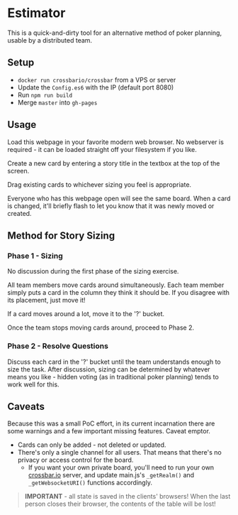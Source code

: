 # Estimator
This is a quick-and-dirty tool for an alternative method of poker planning, usable by a distributed team.

## Setup
- `docker run crossbario/crossbar` from a VPS or server
- Update the `Config.es6` with the IP (default port 8080)
- Run `npm run build`
- Merge `master` into `gh-pages`

## Usage
Load this webpage in your favorite modern web browser.  No webserver is required - it can be loaded straight off 
your filesystem if you like.

Create a new card by entering a story title in the textbox at the top of the screen.

Drag existing cards to whichever sizing you feel is appropriate.

Everyone who has this webpage open will see the same board.  When a card is changed, it'll briefly flash to let you know
that it was newly moved or created.

## Method for Story Sizing

### Phase 1 - Sizing
No discussion during the first phase of the sizing exercise.

All team members move cards around simultaneously.  Each team member simply puts a card in the column they think it
should be.  If you disagree with its placement, just move it!

If a card moves around a lot, move it to the '?' bucket.

Once the team stops moving cards around, proceed to Phase 2.

### Phase 2 - Resolve Questions
Discuss each card in the '?' bucket until the team understands enough to size the task.  After discussion, sizing can 
be determined by whatever means you like - hidden voting (as in traditional poker planning) tends to work well for this.

## Caveats
Because this was a small PoC effort, in its current incarnation there are some warnings and a few important missing 
features.  Caveat emptor.

* Cards can only be added - not deleted or updated.
* There's only a single channel for all users.  That means that there's no privacy or access control for the board.
  * If you want your own private board, you'll need to run your own [crossbar.io](http://crossbar.io) server, and update main.js's `_getRealm()` and `_getWebsocketURI()` functions accordingly.

> **IMPORTANT** - all state is saved in the clients' browsers!  When the last person closes their browser, the contents of
> the table will be lost!
